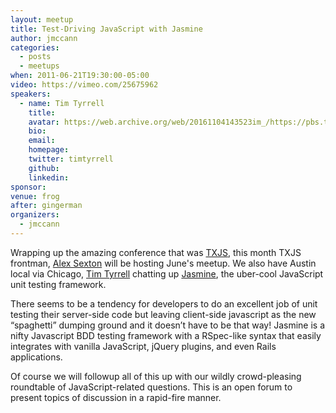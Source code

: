 ```yaml
---
layout: meetup
title: Test-Driving JavaScript with Jasmine
author: jmccann
categories:
  - posts
  - meetups
when: 2011-06-21T19:30:00-05:00
video: https://vimeo.com/25675962
speakers:
  - name: Tim Tyrrell
    title:
    avatar: https://web.archive.org/web/20161104143523im_/https://pbs.twimg.com/profile_images/625417581613060096/EfSI3lzo.jpg
    bio:
    email:
    homepage:
    twitter: timtyrrell
    github:
    linkedin:
sponsor:
venue: frog
after: gingerman
organizers:
  - jmccann
---
```


Wrapping up the amazing conference that was [TXJS][1], this month TXJS frontman, [Alex Sexton][2] will be hosting June's meetup. We also have Austin local via Chicago, [Tim Tyrrell][3] chatting up [Jasmine][4], the uber-cool JavaScript unit testing framework.

There seems to be a tendency for developers to do an excellent job of unit testing their server-side code but leaving client-side javascript as the new “spaghetti” dumping ground and it doesn’t have to be that way! Jasmine is a nifty Javascript BDD testing framework with a RSpec-like syntax that easily integrates with vanilla JavaScript, jQuery plugins, and even Rails applications.

Of course we will followup all of this up with our wildly crowd-pleasing roundtable of JavaScript-related questions. This is an open forum to present topics of discussion in a rapid-fire manner.

[1]: http://texasjavascript.com
[2]: http://twitter.com/slexaxton
[3]: http://twitter.com/timtyrrell
[4]: http://pivotal.github.com/jasmine/

